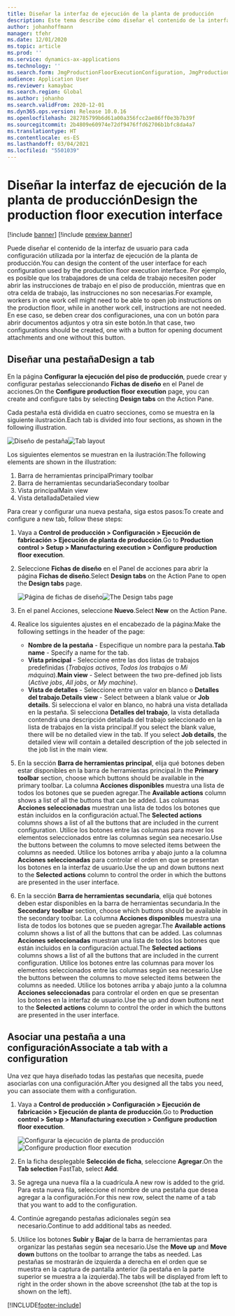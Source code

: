 ```yaml
---
title: Diseñar la interfaz de ejecución de la planta de producción
description: Este tema describe cómo diseñar el contenido de la interfaz de usuario para cada configuración.
author: johanhoffmann
manager: tfehr
ms.date: 12/01/2020
ms.topic: article
ms.prod: ''
ms.service: dynamics-ax-applications
ms.technology: ''
ms.search.form: JmgProductionFloorExecutionConfiguration, JmgProductionFloorExecutionConfigurationTab
audience: Application User
ms.reviewer: kamaybac
ms.search.region: Global
ms.author: johanho
ms.search.validFrom: 2020-12-01
ms.dyn365.ops.version: Release 10.0.16
ms.openlocfilehash: 282785799b6d61a00a356fcc2ae86ff0e3b7b39f
ms.sourcegitcommit: 2b4809e60974e72df9476ffd62706b1bfc8da4a7
ms.translationtype: HT
ms.contentlocale: es-ES
ms.lasthandoff: 03/04/2021
ms.locfileid: "5501039"
---
```

# <a name="design-the-production-floor-execution-interface"></a><span data-ttu-id="124bb-103">Diseñar la interfaz de ejecución de la planta de producción</span><span class="sxs-lookup"><span data-stu-id="124bb-103">Design the production floor execution interface</span></span>

[!include [banner](../includes/banner.md)]
[!include [preview banner](../includes/preview-banner.md)]

<span data-ttu-id="124bb-104">Puede diseñar el contenido de la interfaz de usuario para cada configuración utilizada por la interfaz de ejecución de la planta de producción.</span><span class="sxs-lookup"><span data-stu-id="124bb-104">You can design the content of the user interface for each configuration used by the production floor execution interface.</span></span> <span data-ttu-id="124bb-105">Por ejemplo, es posible que los trabajadores de una celda de trabajo necesiten poder abrir las instrucciones de trabajo en el piso de producción, mientras que en otra celda de trabajo, las instrucciones no son necesarias.</span><span class="sxs-lookup"><span data-stu-id="124bb-105">For example, workers in one work cell might need to be able to open job instructions on the production floor, while in another work cell, instructions are not needed.</span></span> <span data-ttu-id="124bb-106">En ese caso, se deben crear dos configuraciones, una con un botón para abrir documentos adjuntos y otra sin este botón.</span><span class="sxs-lookup"><span data-stu-id="124bb-106">In that case, two configurations should be created, one with a button for opening document attachments and one without this button.</span></span>

## <a name="design-a-tab"></a><span data-ttu-id="124bb-107">Diseñar una pestaña</span><span class="sxs-lookup"><span data-stu-id="124bb-107">Design a tab</span></span>

<span data-ttu-id="124bb-108">En la página **Configurar la ejecución del piso de producción**, puede crear y configurar pestañas seleccionando **Fichas de diseño** en el Panel de acciones.</span><span class="sxs-lookup"><span data-stu-id="124bb-108">On the **Configure production floor execution** page, you can create and configure tabs by selecting **Design tabs** on the Action Pane.</span></span>

<span data-ttu-id="124bb-109">Cada pestaña está dividida en cuatro secciones, como se muestra en la siguiente ilustración.</span><span class="sxs-lookup"><span data-stu-id="124bb-109">Each tab is divided into four sections, as shown in the following illustration.</span></span>

<span data-ttu-id="124bb-110">![Diseño de pestaña](media/pfe-tab-layout.png "Diseño de pestaña")</span><span class="sxs-lookup"><span data-stu-id="124bb-110">![Tab layout](media/pfe-tab-layout.png "Tab layout")</span></span>

<span data-ttu-id="124bb-111">Los siguientes elementos se muestran en la ilustración:</span><span class="sxs-lookup"><span data-stu-id="124bb-111">The following elements are shown in the illustration:</span></span>

1. <span data-ttu-id="124bb-112">Barra de herramientas principal</span><span class="sxs-lookup"><span data-stu-id="124bb-112">Primary toolbar</span></span>
1. <span data-ttu-id="124bb-113">Barra de herramientas secundaria</span><span class="sxs-lookup"><span data-stu-id="124bb-113">Secondary toolbar</span></span>
1. <span data-ttu-id="124bb-114">Vista principal</span><span class="sxs-lookup"><span data-stu-id="124bb-114">Main view</span></span>
1. <span data-ttu-id="124bb-115">Vista detallada</span><span class="sxs-lookup"><span data-stu-id="124bb-115">Detailed view</span></span>

<span data-ttu-id="124bb-116">Para crear y configurar una nueva pestaña, siga estos pasos:</span><span class="sxs-lookup"><span data-stu-id="124bb-116">To create and configure a new tab, follow these steps:</span></span>

1. <span data-ttu-id="124bb-117">Vaya a **Control de producción \> Configuración \> Ejecución de fabricación \> Ejecución de planta de producción**.</span><span class="sxs-lookup"><span data-stu-id="124bb-117">Go to **Production control \> Setup \> Manufacturing execution \> Configure production floor execution**.</span></span>

1. <span data-ttu-id="124bb-118">Seleccione **Fichas de diseño** en el Panel de acciones para abrir la página **Fichas de diseño**.</span><span class="sxs-lookup"><span data-stu-id="124bb-118">Select **Design tabs** on the Action Pane to open the **Design tabs** page.</span></span>

    <span data-ttu-id="124bb-119">![Página de fichas de diseño](media/pfe-design-tabs.png "Página de fichas de diseño")</span><span class="sxs-lookup"><span data-stu-id="124bb-119">![The Design tabs page](media/pfe-design-tabs.png "The Design tabs page")</span></span>

1. <span data-ttu-id="124bb-120">En el panel Acciones, seleccione **Nuevo**.</span><span class="sxs-lookup"><span data-stu-id="124bb-120">Select **New** on the Action Pane.</span></span>

1. <span data-ttu-id="124bb-121">Realice los siguientes ajustes en el encabezado de la página:</span><span class="sxs-lookup"><span data-stu-id="124bb-121">Make the following settings in the header of the page:</span></span>

    - <span data-ttu-id="124bb-122">**Nombre de la pestaña** - Especifique un nombre para la pestaña.</span><span class="sxs-lookup"><span data-stu-id="124bb-122">**Tab name** - Specify a name for the tab.</span></span>
    - <span data-ttu-id="124bb-123">**Vista principal** - Seleccione entre las dos listas de trabajos predefinidas (*Trabajos activos*, *Todos los trabajos* o *Mi máquina*).</span><span class="sxs-lookup"><span data-stu-id="124bb-123">**Main view** - Select between the two pre-defined job lists (*Active jobs*, *All jobs*, or *My machine*).</span></span>
    - <span data-ttu-id="124bb-124">**Vista de detalles** - Seleccione entre un valor en blanco o **Detalles del trabajo**.</span><span class="sxs-lookup"><span data-stu-id="124bb-124">**Details view** - Select between a blank value or **Job details**.</span></span> <span data-ttu-id="124bb-125">Si selecciona el valor en blanco, no habrá una vista detallada en la pestaña. Si selecciona **Detalles del trabajo**, la vista detallada contendrá una descripción detallada del trabajo seleccionado en la lista de trabajos en la vista principal.</span><span class="sxs-lookup"><span data-stu-id="124bb-125">If you select the blank value, there will be no detailed view in the tab. If you select **Job details**, the detailed view will contain a detailed description of the job selected in the job list in the main view.</span></span>

1. <span data-ttu-id="124bb-126">En la sección **Barra de herramientas principal**, elija qué botones deben estar disponibles en la barra de herramientas principal.</span><span class="sxs-lookup"><span data-stu-id="124bb-126">In the **Primary toolbar** section, choose which buttons should be available in the primary toolbar.</span></span> <span data-ttu-id="124bb-127">La columna **Acciones disponibles** muestra una lista de todos los botones que se pueden agregar.</span><span class="sxs-lookup"><span data-stu-id="124bb-127">The **Available actions** column shows a list of all the buttons that can be added.</span></span> <span data-ttu-id="124bb-128">Las columnas **Acciones seleccionadas** muestran una lista de todos los botones que están incluidos en la configuración actual.</span><span class="sxs-lookup"><span data-stu-id="124bb-128">The **Selected actions** columns shows a list of all the buttons that are included in the current configuration.</span></span> <span data-ttu-id="124bb-129">Utilice los botones entre las columnas para mover los elementos seleccionados entre las columnas según sea necesario.</span><span class="sxs-lookup"><span data-stu-id="124bb-129">Use the buttons between the columns to move selected items between the columns as needed.</span></span> <span data-ttu-id="124bb-130">Utilice los botones arriba y abajo junto a la columna **Acciones seleccionadas** para controlar el orden en que se presentan los botones en la interfaz de usuario.</span><span class="sxs-lookup"><span data-stu-id="124bb-130">Use the up and down buttons next to the **Selected actions** column to control the order in which the buttons are presented in the user interface.</span></span>

1. <span data-ttu-id="124bb-131">En la sección **Barra de herramientas** **secundaria**, elija qué botones deben estar disponibles en la barra de herramientas secundaria.</span><span class="sxs-lookup"><span data-stu-id="124bb-131">In the **Secondary** **toolbar** section, choose which buttons should be available in the secondary toolbar.</span></span> <span data-ttu-id="124bb-132">La columna **Acciones disponibles** muestra una lista de todos los botones que se pueden agregar.</span><span class="sxs-lookup"><span data-stu-id="124bb-132">The **Available actions** column shows a list of all the buttons that can be added.</span></span> <span data-ttu-id="124bb-133">Las columnas **Acciones seleccionadas** muestran una lista de todos los botones que están incluidos en la configuración actual.</span><span class="sxs-lookup"><span data-stu-id="124bb-133">The **Selected actions** columns shows a list of all the buttons that are included in the current configuration.</span></span> <span data-ttu-id="124bb-134">Utilice los botones entre las columnas para mover los elementos seleccionados entre las columnas según sea necesario.</span><span class="sxs-lookup"><span data-stu-id="124bb-134">Use the buttons between the columns to move selected items between the columns as needed.</span></span> <span data-ttu-id="124bb-135">Utilice los botones arriba y abajo junto a la columna **Acciones seleccionadas** para controlar el orden en que se presentan los botones en la interfaz de usuario.</span><span class="sxs-lookup"><span data-stu-id="124bb-135">Use the up and down buttons next to the **Selected actions** column to control the order in which the buttons are presented in the user interface.</span></span>

## <a name="associate-a-tab-with-a-configuration"></a><span data-ttu-id="124bb-136">Asociar una pestaña a una configuración</span><span class="sxs-lookup"><span data-stu-id="124bb-136">Associate a tab with a configuration</span></span>

<span data-ttu-id="124bb-137">Una vez que haya diseñado todas las pestañas que necesita, puede asociarlas con una configuración.</span><span class="sxs-lookup"><span data-stu-id="124bb-137">After you designed all the tabs you need, you can associate them with a configuration.</span></span>

1. <span data-ttu-id="124bb-138">Vaya a **Control de producción \> Configuración \> Ejecución de fabricación \> Ejecución de planta de producción**.</span><span class="sxs-lookup"><span data-stu-id="124bb-138">Go to **Production control \> Setup \> Manufacturing execution \> Configure production floor execution**.</span></span>

    <span data-ttu-id="124bb-139">![Configurar la ejecución de planta de producción](media/pfe-config-prod-floor-execution.png "Configurar la ejecución de planta de producción")</span><span class="sxs-lookup"><span data-stu-id="124bb-139">![Configure production floor execution](media/pfe-config-prod-floor-execution.png "Configure production floor execution")</span></span>

1. <span data-ttu-id="124bb-140">En la ficha desplegable **Selección de ficha**, seleccione **Agregar**.</span><span class="sxs-lookup"><span data-stu-id="124bb-140">On the **Tab selection** FastTab, select **Add**.</span></span>

1. <span data-ttu-id="124bb-141">Se agrega una nueva fila a la cuadrícula.</span><span class="sxs-lookup"><span data-stu-id="124bb-141">A new row is added to the grid.</span></span> <span data-ttu-id="124bb-142">Para esta nueva fila, seleccione el nombre de una pestaña que desea agregar a la configuración.</span><span class="sxs-lookup"><span data-stu-id="124bb-142">For this new row, select the name of a tab that you want to add to the configuration.</span></span>

1. <span data-ttu-id="124bb-143">Continúe agregando pestañas adicionales según sea necesario.</span><span class="sxs-lookup"><span data-stu-id="124bb-143">Continue to add additional tabs as needed.</span></span>

1. <span data-ttu-id="124bb-144">Utilice los botones **Subir** y **Bajar** de la barra de herramientas para organizar las pestañas según sea necesario.</span><span class="sxs-lookup"><span data-stu-id="124bb-144">Use the **Move up** and **Move down** buttons on the toolbar to arrange the tabs as needed.</span></span> <span data-ttu-id="124bb-145">Las pestañas se mostrarán de izquierda a derecha en el orden que se muestra en la captura de pantalla anterior (la pestaña en la parte superior se muestra a la izquierda).</span><span class="sxs-lookup"><span data-stu-id="124bb-145">The tabs will be displayed from left to right in the order shown in the above screenshot (the tab at the top is shown on the left).</span></span>


[!INCLUDE[footer-include](../../includes/footer-banner.md)]